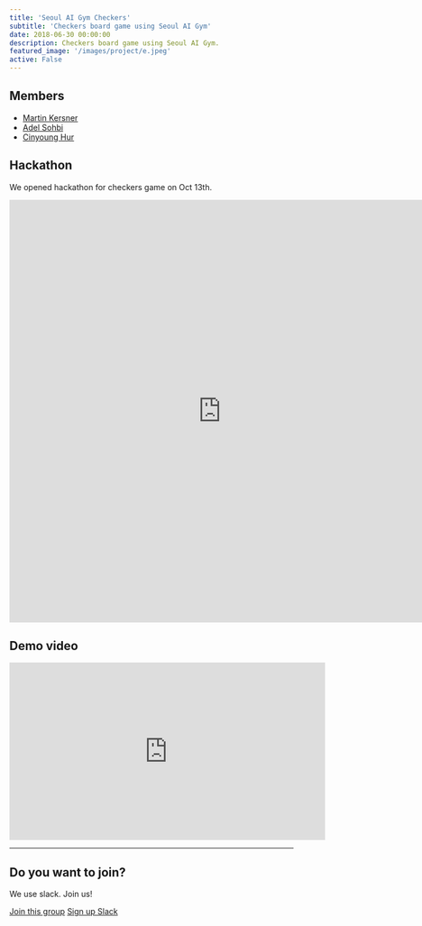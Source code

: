```yaml
---
title: 'Seoul AI Gym Checkers'
subtitle: 'Checkers board game using Seoul AI Gym'
date: 2018-06-30 00:00:00
description: Checkers board game using Seoul AI Gym.
featured_image: '/images/project/e.jpeg'
active: False
---
```



## Members

* [Martin Kersner](https://www.linkedin.com/in/martinkersner)
* [Adel Sohbi](https://www.linkedin.com/in/adelshb)
* [Cinyoung Hur](https://www.github.com/hurcy)

## Hackathon

We opened hackathon for checkers game on Oct 13th.

<div align="center" class="image-wrap">
<iframe src="https://www.facebook.com/plugins/post.php?href=https%3A%2F%2Fwww.facebook.com%2Fseoulai%2Fposts%2F306378876847172&width=750&show_text=true&appId=1745635288853131&height=750" width="750" height="750" scrolling="no" frameborder="0" allowTransparency="true" allow="encrypted-media"></iframe>
</div>

## Demo video

<iframe width="560" height="315" src="https://www.youtube.com/embed/O-Q9hg7Vng8" frameborder="0" allow="accelerometer; autoplay; encrypted-media; gyroscope; picture-in-picture" allowfullscreen></iframe>

---

## Do you want to join?

We use slack. Join us!

<a href="https://seoulai.slack.com/messages/CB4V2L9L5" class="button button--large">Join this group</a>
<a href="https://seoulai.herokuapp.com/" class="button button--large">Sign up Slack</a>
